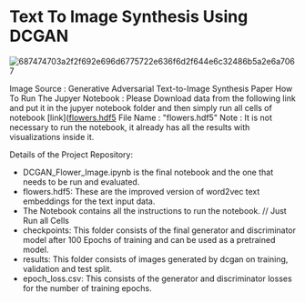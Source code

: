# Text To Image Synthesis Using DCGAN

![687474703a2f2f692e696d6775722e636f6d2f644e6c32486b5a2e6a7067](https://user-images.githubusercontent.com/70341313/146421547-28b1e428-8c14-4831-bb0e-e6ab5636519a.jpeg)

Image Source : Generative Adversarial Text-to-Image Synthesis Paper 
How To Run The Jupyer Notebook : Please Download data from the following link and put it in the jupyer notebook folder and then simply run all cells of notebook [link]([flowers.hdf5](https://drive.google.com/file/d/1ez6GvbE1isWzGtD1h9oocheM6YcBGJoh/view?usp=sharing]) File Name : "flowers.hdf5"
Note : It is not necessary to run the notebook, it already has all the results with visualizations inside it.


Details of the Project Repository:
- DCGAN_Flower_Image.ipynb is the final notebook and the one that needs to be run and evaluated.
-  flowers.hdf5: These are the improved version of word2vec text embeddings for the text input data.
- The Notebook contains all the instructions to run the notebook. // Just Run all Cells
- checkpoints: This folder consists of the final generator and discriminator model after 100 Epochs of training and can be used as a pretrained model.
- results: This folder consists of images generated by dcgan on training, validation and test split.
-  epoch_loss.csv: This consists of the generator and discriminator losses for the number of training epochs.
